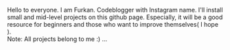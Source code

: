 Hello to everyone. I am Furkan. Codeblogger with Instagram name. I'll install small and mid-level projects
on this github page. Especially, it will be a good resource for beginners and those who want to improve 
themselves( I hope ). <br>
Note: All projects belong to me :)  ... 
